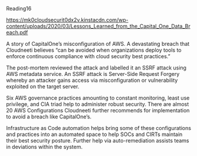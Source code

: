 Reading16

https://mk0cloudsecurit0dx2v.kinstacdn.com/wp-content/uploads/2020/03/Lessons_Learned_from_the_Capital_One_Data_Breach.pdf 

A story of CapitalOne’s misconfiguration of AWS. A devastating breach that Cloudneeti believes
“can be avoided when organizations deploy tools to enforce continuous compliance
with cloud security best practices.”

The post-mortem reviewed the attack and labelled it an SSRF attack using AWS metadata service. An SSRF attack is Server-Side Request Forgery whereby an attacker gains access via misconfiguration or vulnerability exploited on the target server. 

Six AWS governance practices amounting to constant monitoring, least use privilege, and CIA triad help to administer robust security. There are almost 20 AWS Configurations Cloudneeti further recommends for implementation to avoid a breach like CapitalOne’s. 

Infrastructure as Code automation helps bring some of these configurations and practices into an automated space to help SOCs and CIRTs maintain their best security posture. Further help via auto-remediation assists teams in deviations within the system. 
